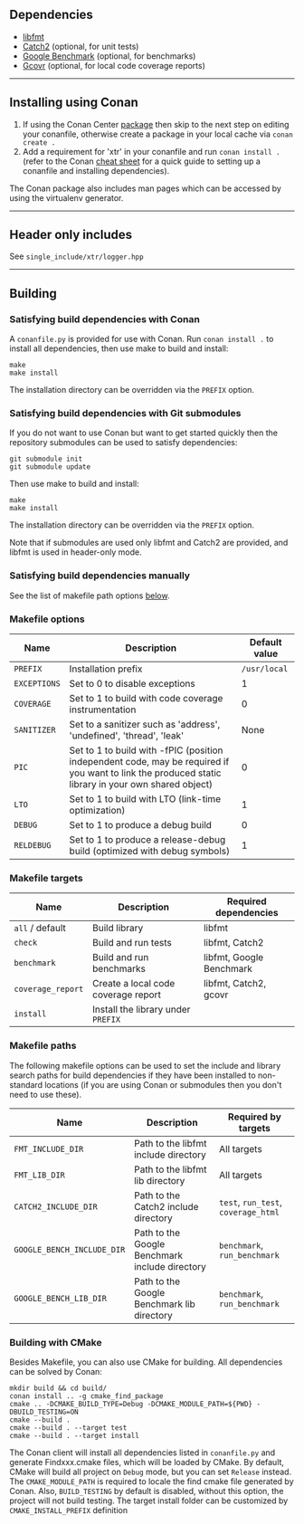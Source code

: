 ## Dependencies

* [libfmt](https://github.com/fmtlib/fmt)
* [Catch2](https://github.com/catchorg/Catch2) (optional, for unit tests)
* [Google Benchmark](https://github.com/google/benchmark) (optional, for benchmarks)
* [Gcovr](https://github.com/gcovr/gcovr) (optional, for local code coverage reports)

---

## Installing using Conan

1. If using the Conan Center [package](https://conan.io/center/search/xtr) then skip to the
next step on editing your conanfile, otherwise create a package in your local cache via `conan create .`
2. Add a requirement for 'xtr' in your conanfile and run `conan install .` (refer to the Conan
   [cheat sheet](https://docs.conan.io/en/latest/cheatsheet.html#using-packages-in-an-application)
   for a quick guide to setting up a conanfile and installing dependencies).

The Conan package also includes man pages which can be accessed by using the virtualenv generator.

---

## Header only includes

See `single_include/xtr/logger.hpp`

---

## Building

### Satisfying build dependencies with Conan

A `conanfile.py` is provided for use with Conan. Run `conan install .` to
install all dependencies, then use make to build and install:

```
make
make install
```

The installation directory can be overridden via the `PREFIX` option.

### Satisfying build dependencies with Git submodules

If you do not want to use Conan but want to get started quickly then
the repository submodules can be used to satisfy dependencies:

```
git submodule init
git submodule update
```

Then use make to build and install:

```
make
make install
```

The installation directory can be overridden via the `PREFIX` option.

Note that if submodules are used only libfmt and Catch2 are provided, and libfmt is used in header-only mode.

### Satisfying build dependencies manually

See the list of makefile path options [below](#makefile-paths).

### Makefile options

Name         | Description                    | Default value
-------------|--------------------------------|--------------
`PREFIX`     | Installation prefix            | `/usr/local`
`EXCEPTIONS` | Set to 0 to disable exceptions | 1
`COVERAGE`   | Set to 1 to build with code coverage instrumentation | 0
`SANITIZER`  | Set to a sanitizer such as 'address', 'undefined', 'thread', 'leak' | None
`PIC`        | Set to 1 to build with -fPIC (position independent code, may be required if you want to link the produced static library in your own shared object) | 0
`LTO`        | Set to 1 to build with LTO (link-time optimization) | 1
`DEBUG`      | Set to 1 to produce a debug build | 0
`RELDEBUG`   | Set to 1 to produce a release-debug build (optimized with debug symbols) | 1

### Makefile targets

Name                     | Description         | Required dependencies
-------------------------|---------------------|------------------
`all` / default          | Build library       | libfmt
`check`                  | Build and run tests | libfmt, Catch2
`benchmark`              | Build and run benchmarks | libfmt, Google Benchmark
`coverage_report`        | Create a local code coverage report | libfmt, Catch2, gcovr
`install`                | Install the library under `PREFIX` |

### Makefile paths

The following makefile options can be used to set the include and library
search paths for build dependencies if they have been installed to non-standard
locations (if you are using Conan or submodules then you don't need to use
these).

Name                       | Description | Required by targets
---------------------------|-------------|--------------------
`FMT_INCLUDE_DIR`          | Path to the libfmt include directory | All targets
`FMT_LIB_DIR`              | Path to the libfmt lib directory | All targets
`CATCH2_INCLUDE_DIR`       | Path to the Catch2 include directory | `test`, `run_test`, `coverage_html`
`GOOGLE_BENCH_INCLUDE_DIR` | Path to the Google Benchmark include directory | `benchmark`, `run_benchmark`
`GOOGLE_BENCH_LIB_DIR`     | Path to the Google Benchmark lib directory | `benchmark`, `run_benchmark`

### Building with CMake

Besides Makefile, you can also use CMake for building. All dependencies can be solved by Conan:

```
mkdir build && cd build/
conan install .. -g cmake_find_package
cmake .. -DCMAKE_BUILD_TYPE=Debug -DCMAKE_MODULE_PATH=${PWD} -DBUILD_TESTING=ON
cmake --build .
cmake --build . --target test
cmake --build . --target install
```

The Conan client will install all dependencies listed in `conanfile.py` and generate Findxxx.cmake files, which will be loaded by CMake.
By default, CMake will build all project on `Debug` mode, but you can set `Release` instead.
The `CMAKE_MODULE_PATH` is required to locale the find cmake file generated by Conan.
Also, `BUILD_TESTING` by default is disabled, without this option, the project will not build testing.
The target install folder can be customized by `CMAKE_INSTALL_PREFIX` definition
